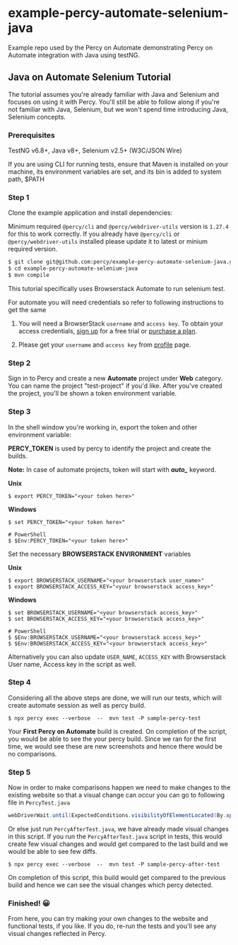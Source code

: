 # example-percy-automate-selenium-java

Example repo used by the Percy on Automate demonstrating Percy on Automate integration with Java using testNG.

## Java on Automate Selenium Tutorial

The tutorial assumes you're already familiar with Java and Selenium and focuses on using it with Percy. You'll still be able to follow along if you're not familiar with Java, Selenium, but we won't spend time introducing Java, Selenium concepts.

### Prerequisites

TestNG v6.8+, Java v8+, Selenium v2.5+ (W3C/JSON Wire)

If you are using CLI for running tests, ensure that Maven is installed on your machine, its environment variables are set, and its bin is added to system path, $PATH


### Step 1

Clone the example application and install dependencies:

Minimum required `@percy/cli` and `@percy/webdriver-utils` version is `1.27.4` for this to work correctly. If you already have `@percy/cli` or `@percy/webdriver-utils` installed please update it to latest or minium required version.

```bash
$ git clone git@github.com:percy/example-percy-automate-selenium-java.git
$ cd example-percy-automate-selenium-java
$ mvn compile
```

This tutorial specifically uses Browserstack Automate to run selenium test.

For automate you will need credentials so refer to following instructions to get the same

1. You will need a BrowserStack `username` and `access key`. To obtain your access credentials, [sign up](https://www.browserstack.com/users/sign_up?utm_campaign=Search-Brand-India&utm_source=google&utm_medium=cpc&utm_content=609922405128&utm_term=browserstack) for a free trial or [purchase a plan](https://www.browserstack.com/pricing).

2. Please get your `username` and `access key` from [profile](https://www.browserstack.com/accounts/profile) page.

### Step 2

Sign in to Percy and create a new **Automate** project under **Web** category. You can name the project "test-project" if you'd like. After you've created the project, you'll be shown a token environment variable.

### Step 3

In the shell window you're working in, export the token and other environment variable:

**PERCY_TOKEN** is used by percy to identify the project and create the builds.

**Note:** In case of automate projects, token will start with ***auto_*** keyword.

**Unix**

``` shell
$ export PERCY_TOKEN="<your token here>"
```

**Windows**

``` shell
$ set PERCY_TOKEN="<your token here>"

# PowerShell
$ $Env:PERCY_TOKEN="<your token here>"
```

Set the necessary **BROWSERSTACK ENVIRONMENT** variables

**Unix**

``` shell
$ export BROWSERSTACK_USERNAME="<your browserstack user_name>"
$ export BROWSERSTACK_ACCESS_KEY="<your browserstack access_key>"
```

**Windows**

``` shell
$ set BROWSERSTACK_USERNAME="<your browserstack access_key>"
$ set BROWSERSTACK_ACCESS_KEY="<your browserstack access_key>"

# PowerShell
$ $Env:BROWSERSTACK_USERNAME="<your browserstack access_key>"
$ $Env:BROWSERSTACK_ACCESS_KEY="<your browserstack access_key>"
```

Alternatively you can also update `USER_NAME`, `ACCESS_KEY` with Browserstack User name, Access key in the script as well.

### Step 4

Considering all the above steps are done, we will run our tests, which will create automate session as well as percy build.

``` shell
$ npx percy exec --verbose  --  mvn test -P sample-percy-test
```

Your **First Percy on Automate** build is created.
On completion of the script, you would be able to see the your percy build. Since we ran for the first time, we would see these are new screenshots and hence there would be no comparisons.

### Step 5

Now in order to make comparisons happen we need to make changes to the existing website so that a visual change can occur you can go to following file in `PercyTest.java`

```java 
webDriverWait.until(ExpectedConditions.visibilityOfElementLocated(By.xpath("//*[@id=\"1\"]/div[4]"))); // Say change id to 3 
```
Or else just run `PercyAfterTest.java`, we have already made visual changes in this script. If you run the `PercyAfterTest.java` script in tests, this would create few visual changes and would get compared to the last build and we would be able to see few diffs.

``` shell
$ npx percy exec --verbose  --  mvn test -P sample-percy-after-test
```

On completion of this script, this build would get compared to the previous build and hence we can see the visual changes which percy detected.

### Finished! 😀

From here, you can try making your own changes to the website and functional tests, if you like. If you do, re-run
the tests and you'll see any visual changes reflected in Percy.